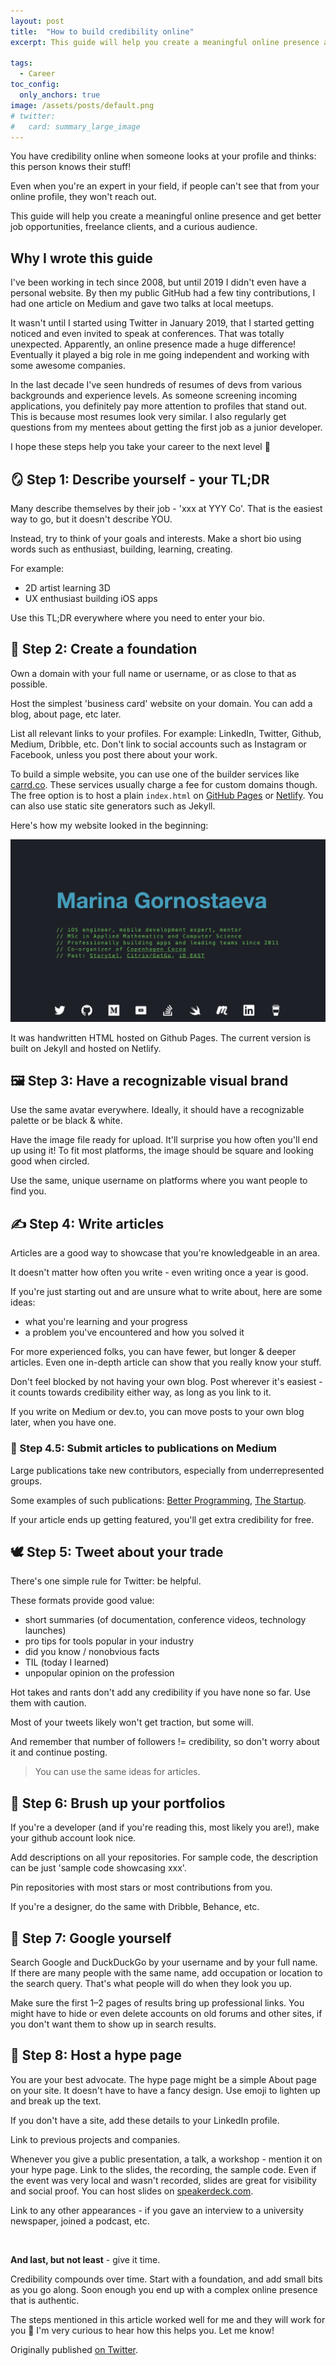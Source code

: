 ```yaml
---
layout: post
title:  "How to build credibility online"
excerpt: This guide will help you create a meaningful online presence and take your career to the next level 🚀

tags: 
  - Career 
toc_config:
  only_anchors: true
image: /assets/posts/default.png
# twitter: 
#   card: summary_large_image
---
```


You have credibility online when someone looks at your profile and thinks: 
this person knows their stuff!

Even when you're an expert in your field, if people can't see that from your online profile, they won't reach out.

This guide will help you create a meaningful online presence and get better job opportunities, freelance clients, and a curious audience.

## Why I wrote this guide

I've been working in tech since 2008, but until 2019 I didn't even have a personal website. 
By then my public GitHub had a few tiny contributions, I had one article on Medium and gave two talks at local meetups.

It wasn't until I started using Twitter in January 2019, that I started getting noticed and even invited to speak at conferences. That was totally unexpected. Apparently, an online presence made a huge difference! Eventually it played a big role in me going independent and working with some awesome companies.

In the last decade I've seen hundreds of resumes of devs from various backgrounds and experience levels. As someone screening incoming applications, you definitely pay more attention to profiles that stand out. This is because most resumes look very similar. I also regularly get questions from my mentees about getting the first job as a junior developer. 

I hope these steps help you take your career to the next level 🙌

## 🪞 Step 1: Describe yourself - your TL;DR

Many describe themselves by their job - 'xxx at YYY Co'. That is the easiest way to go, but it doesn't describe YOU.

Instead, try to think of your goals and interests. Make a short bio using words such as enthusiast, building, learning, creating.

For example:
- 2D artist learning 3D
- UX enthusiast building iOS apps

Use this TL;DR everywhere where you need to enter your bio.

## 🗿 Step 2: Create a foundation

Own a domain with your full name or username, or as close to that as possible.

Host the simplest 'business card' website on your domain. You can add a blog, about page, etc later.

List all relevant links to your profiles. For example: LinkedIn, Twitter, Github, Medium, Dribble, etc. 
Don't link to social accounts such as Instagram or Facebook, unless you post there about your work.

To build a simple website, you can use one of the builder services like [carrd.co](https://carrd.co). These services usually charge a fee for custom domains though. The free option is to host a plain `index.html` on [GitHub Pages](https://pages.github.com) or [Netlify](https://netlify.com). You can also use static site generators such as Jekyll.

Here's how my website looked in the beginning:

![First version of hybridcattt.com](/assets/posts/credibility/old_site.png)

It was handwritten HTML hosted on Github Pages. The current version is built on Jekyll and hosted on Netlify. 


## 🖼 Step 3: Have a recognizable visual brand

Use the same avatar everywhere. Ideally, it should have a recognizable palette or be black & white.

Have the image file ready for upload. It'll surprise you how often you'll end up using it! To fit most platforms, the image should be square and looking good when circled.

Use the same, unique username on platforms where you want people to find you.

## ✍️ Step 4: Write articles

Articles are a good way to showcase that you're knowledgeable in an area. 

It doesn't matter how often you write - even writing once a year is good.

If you're just starting out and are unsure what to write about, here are some ideas:
- what you're learning and your progress
- a problem you've encountered and how you solved it

For more experienced folks, you can have fewer, but longer & deeper articles. Even one in-depth article can show that you really know your stuff. 

Don't feel blocked by not having your own blog. Post wherever it's easiest - it counts towards credibility either way, as long as you link to it. 

If you write on Medium or dev.to, you can move posts to your own blog later, when you have one.

### 📝 Step 4.5: Submit articles to publications on Medium

Large publications take new contributors, especially from underrepresented groups.

Some examples of such publications: [Better Programming](https://betterprogramming.pub/write-for-us-5c4bcba59397), [The Startup](https://medium.com/swlh/start-it-up-submissions-3e8ed27bcd3e).

If your article ends up getting featured, you'll get extra credibility for free.

## 🕊 Step 5: Tweet about your trade

There's one simple rule for Twitter: be helpful.

These formats provide good value:
- short summaries (of documentation, conference videos, technology launches)
- pro tips for tools popular in your industry
- did you know / nonobvious facts
- TIL (today I learned)
- unpopular opinion on the profession

Hot takes and rants don't add any credibility if you have none so far. Use them with caution.

Most of your tweets likely won't get traction, but some will.

And remember that number of followers != credibility, so don't worry about it and continue posting.

> You can use the same ideas for articles.

## 🐙 Step 6: Brush up your portfolios

If you're a developer (and if you're reading this, most likely you are!), make your github account look nice.

Add descriptions on all your repositories. For sample code, the description can be just 'sample code showcasing xxx'.

Pin repositories with most stars or most contributions from you.

If you're a designer, do the same with Dribble, Behance, etc.

## 🔎 Step 7: Google yourself

Search Google and DuckDuckGo by your username and by your full name. If there are many people with the same name, add occupation or location to the search query. That's what people will do when they look you up.

Make sure the first 1–2 pages of results bring up professional links. You might have to hide or even delete accounts on old forums and other sites, if you don't want them to show up in search results.

## 🤩 Step 8: Host a hype page

You are your best advocate. The hype page might be a simple About page on your site. It doesn't have to have a fancy design. Use emoji to lighten up and break up the text.

If you don't have a site, add these details to your LinkedIn profile.

Link to previous projects and companies.

Whenever you give a public presentation, a talk, a workshop - mention it on your hype page. Link to the slides, the recording, the sample code. Even if the event was very local and wasn't recorded, slides are great for visibility and social proof. You can host slides on [speakerdeck.com](https://speakerdeck.com).

Link to any other appearances - if you gave an interview to a university newspaper, joined a podcast, etc.

<br> 

**And last, but not least** - give it time.

Credibility compounds over time. 
Start with a foundation, and add small bits as you go along. 
Soon enough you end up with a complex online presence that is authentic.

The steps mentioned in this article worked well for me and they will work for you 💪 I'm very curious to hear how this helps you. Let me know!

Originally published [on Twitter](https://twitter.com/hybridcattt/status/1427954707067195393).